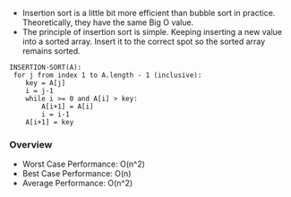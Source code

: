 - Insertion sort is a little bit more efficient than bubble sort in practice. Theoretically, they have the same Big O value.
- The principle of insertion sort is simple. Keeping inserting a new value into a sorted array. Insert it to the correct spot so the sorted array remains sorted.

```
INSERTION-SORT(A):
 for j from index 1 to A.length - 1 (inclusive):
    key = A[j]
    i = j-1
    while i >= 0 and A[i] > key:
        A[i+1] = A[i]
        i = i-1
    A[i+1] = key
```

### Overview
- Worst Case Performance: O(n^2)
- Best Case Performance: O(n)
- Average Performance: O(n^2)
